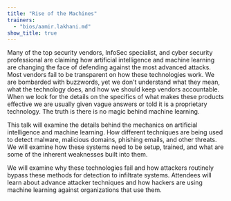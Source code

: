 ```yaml
---
title: "Rise of the Machines"
trainers:
  - "bios/aamir.lakhani.md"
show_title: true
---
```

Many of the top security vendors, InfoSec specialist, and cyber security professional are claiming how artificial intelligence and machine learning are changing the face of defending against the most advanced attacks. Most vendors fail to be transparent on how these technologies work. We are bombarded with buzzwords, yet we don't understand what they mean, what the technology does, and how we should keep vendors accountable. When we look for the details on the specifics of what makes these products effective we are usually given vague answers or told it is a proprietary technology. The truth is there is no magic behind machine learning. 

This talk will examine the details behind the mechanics on artificial intelligence and machine learning. How different techniques are being used to detect malware, malicious domains, phishing emails, and other threats. We will examine how these systems need to be setup, trained, and what are some of the inherent weaknesses built into them.

We will examine why these technologies fail and how attackers routinely bypass these methods for detection to infiltrate systems. Attendees will learn about advance attacker techniques and how hackers are using machine learning against organizations that use them.